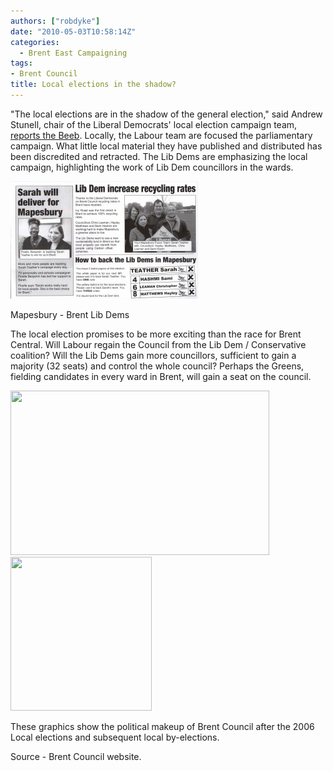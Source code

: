 ```yaml
---
authors: ["robdyke"]
date: "2010-05-03T10:58:14Z"
categories:
  - Brent East Campaigning
tags:
- Brent Council
title: Local elections in the shadow?
---
```

﻿﻿"The local elections are in the shadow of the general election," said Andrew Stunell, chair of the Liberal Democrats' local election campaign team, [reports the Beeb](http://news.bbc.co.uk/1/hi/uk_politics/election_2010/england/8651335.stm "The Beeb"). Locally, the Labour team are focused the parliamentary campaign. What little local material they have published and distributed has been discredited and retracted. The Lib Dems are emphasizing the local campaign, highlighting the work of Lib Dem councillors in the wards.

<div id="attachment_243" style="width: 310px" class="wp-caption alignleft">
  <a href="/pubfiles/2010/05/29apr-ST-to-win-0001.jpg"><img class="size-medium wp-image-243" title="Brent Lib Dems" src="/pubfiles/2010/05/29apr-ST-to-win-0001-300x188.jpg" alt="" width="300" height="188" /></a>
  
  <p class="wp-caption-text">
    Mapesbury - Brent Lib Dems
  </p>
</div>

The local election promises to be more exciting than the race for Brent Central. Will Labour regain the Council from the Lib Dem / Conservative coalition? Will the Lib Dems gain more councillors, sufficient to gain a majority (32 seats) and control the whole council? Perhaps the Greens, fielding candidates in every ward in Brent, will gain a seat on the council.

<img class="alignleft" title="Brent Council, post 2006" src="http://www.brent.gov.uk/electreg.nsf/Files/LBBA-1/$FILE/Political%20make%20up%20of%20Brent%20after%202006%20local%20elections.jpeg" alt="" width="414" height="263" />

<img class="alignleft" title="Political makeup of Brent Council" src="http://www.brent.gov.uk/edemoc.nsf/bbb32c6eb3c32cbd802575f600426d99/802575f600370f1080257164003457d9/docbody/0.E4E!OpenElement&FieldElemFormat=gif" alt="" width="226" height="246" />

These graphics show the political makeup of Brent Council after the 2006 Local elections and subsequent local by-elections.

Source - Brent Council website.
